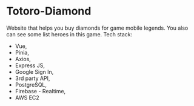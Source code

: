 # Totoro-Diamond
Website that helps you buy diamonds for game mobile legends. You also can see some list heroes in this game.
Tech stack: 
- Vue, 
- Pinia, 
- Axios, 
- Express JS, 
- Google Sign In, 
- 3rd party API, 
- PostgreSQL, 
- Firebase - Realtime,
- AWS EC2
